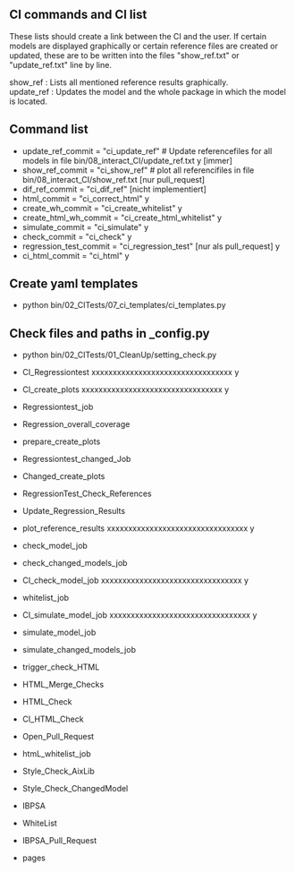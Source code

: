 
## CI commands and CI list

These lists should create a link between the CI and the user. If certain models are displayed graphically or certain reference files are created or updated, these are to be written into the files "show_ref.txt" or "update_ref.txt" line by line. 

show_ref : Lists all mentioned reference results graphically.  
update_ref : Updates the model and the whole package in which the model is located.

## Command list
- update_ref_commit = "ci_update_ref" # Update referencefiles for all models in file  bin/08_interact_CI/update_ref.txt y [immer]
- show_ref_commit = "ci_show_ref"	# plot all referencifiles in file bin/08_interact_CI/show_ref.txt [nur pull_request]
- dif_ref_commit = "ci_dif_ref" [nicht implementiert]
- html_commit = "ci_correct_html"  y
- create_wh_commit = "ci_create_whitelist" y
- create_html_wh_commit = "ci_create_html_whitelist"  y
- simulate_commit = "ci_simulate" y
- check_commit = "ci_check" y
- regression_test_commit = "ci_regression_test" [nur als pull_request] y
- ci_html_commit = "ci_html" y


## Create yaml templates
- python bin/02_CITests/07_ci_templates/ci_templates.py
## Check files and paths in _config.py
- python bin/02_CITests/01_CleanUp/setting_check.py

- CI_Regressiontest xxxxxxxxxxxxxxxxxxxxxxxxxxxxxxxxx y
- CI_create_plots xxxxxxxxxxxxxxxxxxxxxxxxxxxxxxxxx y


- Regressiontest_job
- Regression_overall_coverage
- prepare_create_plots
- Regressiontest_changed_Job
- Changed_create_plots
- RegressionTest_Check_References
- Update_Regression_Results
- plot_reference_results xxxxxxxxxxxxxxxxxxxxxxxxxxxxxxxxx y 

- check_model_job
- check_changed_models_job
- CI_check_model_job xxxxxxxxxxxxxxxxxxxxxxxxxxxxxxxxx y 
- whitelist_job

- CI_simulate_model_job xxxxxxxxxxxxxxxxxxxxxxxxxxxxxxxxx y 
- simulate_model_job
- simulate_changed_models_job

- trigger_check_HTML
- HTML_Merge_Checks
- HTML_Check
- CI_HTML_Check
- Open_Pull_Request
- htmL_whitelist_job


- Style_Check_AixLib
- Style_Check_ChangedModel

- IBPSA
- WhiteList
- IBPSA_Pull_Request

- pages